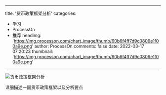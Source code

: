 
---
title: '货币政策框架分析'
categories: 
 - 学习
 - ProcessOn
 - 推荐
headimg: 'https://img.processon.com/chart_image/thumb/60b6f4ff7d9c0806e1f00a9e.png'
author: ProcessOn
comments: false
date: 2022-03-17 07:20:23
thumbnail: 'https://img.processon.com/chart_image/thumb/60b6f4ff7d9c0806e1f00a9e.png'
---

<div>   
<img class="thumb" alt="货币政策框架分析" src="https://img.processon.com/chart_image/thumb/60b6f4ff7d9c0806e1f00a9e.png" referrerpolicy="no-referrer">
<p>详细描述一国货币政策框架以及分析要点</p>  
</div>
            